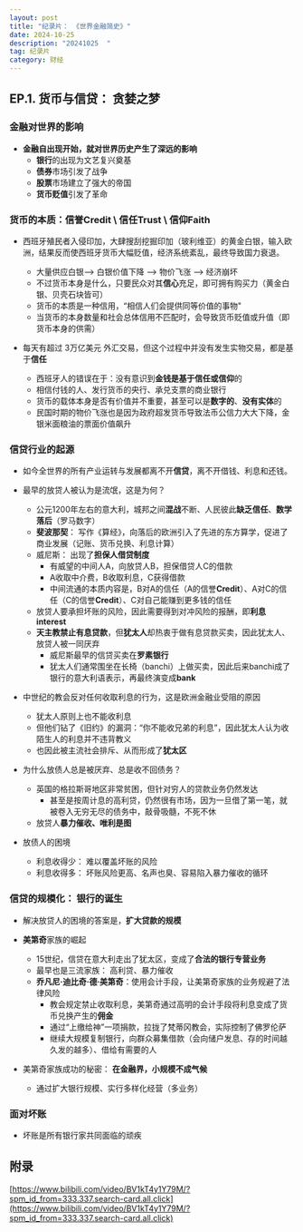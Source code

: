 ```yaml
---
layout: post
title: "纪录片： 《世界金融简史》"
date: 2024-10-25
description: "20241025  "
tag: 纪录片
category: 财经
---
```


## EP.1. 货币与信贷： 贪婪之梦

### 金融对世界的影响 
+ **金融自出现开始，就对世界历史产生了深远的影响**
	- **银行**的出现为文艺复兴奠基
	- **债券**市场引发了战争
	- **股票**市场建立了强大的帝国
	- **货币贬值**引发了革命


### 货币的本质：信誉Credit \ 信任Trust \ 信仰Faith
+ 西班牙殖民者入侵印加，大肆搜刮挖掘印加（玻利维亚）的黄金白银，输入欧洲，结果反而使西班牙货币大幅贬值，经济系统紊乱，最终导致国力衰退。
	- 大量供应白银--> 白银价值下降 --> 物价飞涨 --> 经济崩坏
	- 不过货币本身是什么，只要民众对其**信心**充足，即可拥有购买力（黄金白银、贝壳石块皆可）
	- 货币的本质是一种信用，“相信人们会提供同等价值的事物"
	- 当货币的本身数量和社会总体信用不匹配时，会导致货币贬值或升值（即货币本身的供需） 


+ 每天有超过 3万亿美元 外汇交易，但这个过程中并没有发生实物交易，都是基于**信任**
	- 西班牙人的错误在于：没有意识到**金钱是基于信任或信仰**的
	- 相信付钱的人、发行货币的央行、承兑支票的商业银行
	- 货币的载体本身是否有价值并不重要，甚至可以是**数字的**、**没有实体**的
	- 民国时期的物价飞涨也是因为政府超发货币导致法币公信力大大下降，金银米面粮油的票面价值飙升


### 信贷行业的起源
+ 如今全世界的所有产业运转与发展都离不开**信贷**，离不开借钱、利息和还钱。


+ 最早的放贷人被认为是流氓，这是为何？
	- 公元1200年左右的意大利，城邦之间**混战**不断、人民彼此**缺乏信任**、**数学落后**（罗马数字）
	- **斐波那契**： 写作《算经》，向落后的欧洲引入了先进的东方算学，促进了商业发展（记账、货币兑换、利息计算） 
	- 威尼斯： 出现了**担保人借贷制度**
		* 有威望的中间人A，向放贷人B，担保借贷人C的借款
		* A收取中介费，B收取利息，C获得借款
		* 中间流通的本质内容是，B对A的信任（A的信誉**Credit**）、A对C的信任（C的信誉**Credit**）、C对自己能赚到更多钱的信任
	- 放贷人要承担坏账的风险，因此需要得到对冲风险的报酬，即**利息interest**
	- **天主教禁止有息贷款**，但**犹太人**却热衷于做有息贷款买卖，因此犹太人、放贷人被一同厌弃
		* 威尼斯最早的信贷买卖在**罗素银行**
		* 犹太人们通常围坐在长椅（banchi）上做买卖，因此后来banchi成了银行的意大利语表示，再最终演变成**bank**
+ 中世纪的教会反对任何收取利息的行为，这是欧洲金融业受阻的原因
	- 犹太人原则上也不能收利息
	- 但他们钻了《旧约》的漏洞：“你不能收兄弟的利息”，因此犹太人认为收陌生人的利息并不违背教义
	- 也因此被主流社会排斥、从而形成了**犹太区**


+ 为什么放债人总是被厌弃、总是收不回债务？
	- 英国的格拉斯哥地区非常贫困，但针对穷人的贷款业务仍然发达
		* 甚至是按周计息的高利贷，仍然很有市场，因为一旦借了第一笔，就被卷入无穷无尽的债务中，敲骨吸髓，不死不休
	- 放贷人**暴力催收、唯利是图**


+ 放债人的困境
	- 利息收得少： 难以覆盖坏账的风险
	- 利息收得多： 坏账风险更高、名声也臭、容易陷入暴力催收的循环


### 信贷的规模化： 银行的诞生
+ 解决放贷人的困境的答案是，**扩大贷款的规模**
+ **美第奇**家族的崛起
	- 15世纪，信贷在意大利走出了犹太区，变成了**合法的银行专营业务**
	- 最早也是三流家族： 高利贷、暴力催收
	- **乔凡尼·迪比奇·德·美第奇**：使用会计手段，让美第奇家族的业务规避了法律风险
		* 教会规定禁止收取利息，美第奇通过高明的会计手段将利息变成了货币兑换产生的**佣金**
		* 通过“上缴给神”一项捐款，拉拢了梵蒂冈教会，实际控制了佛罗伦萨
		* 继续大规模复制银行，向群众募集借款（会向储户发息、存的时间越久发的越多）、借给有需要的人


+ 美第奇家族成功的秘密： **在金融界，小规模不成气候**
	- 通过扩大银行规模、实行多样化经营（多业务）


### 面对坏账
+ 坏账是所有银行家共同面临的顽疾



## 附录
[https://www.bilibili.com/video/BV1kT4y1Y79M/?spm_id_from=333.337.search-card.all.click](https://www.bilibili.com/video/BV1kT4y1Y79M/?spm_id_from=333.337.search-card.all.click)












